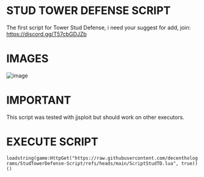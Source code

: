 # STUD TOWER DEFENSE SCRIPT
The first script for Tower Stud Defense, i need your suggest for add, join: https://discord.gg/T57cbGDJZb

# IMAGES

![image](https://github.com/user-attachments/assets/771d8ca3-0196-4cee-a01e-b539624a5d38)

# IMPORTANT

This script was tested with jjsploit but should work on other executors.

# EXECUTE SCRIPT

`loadstring(game:HttpGet("https://raw.githubusercontent.com/decentholograms/StudTowerDefense-Script/refs/heads/main/ScriptStudTD.lua", true))()`



